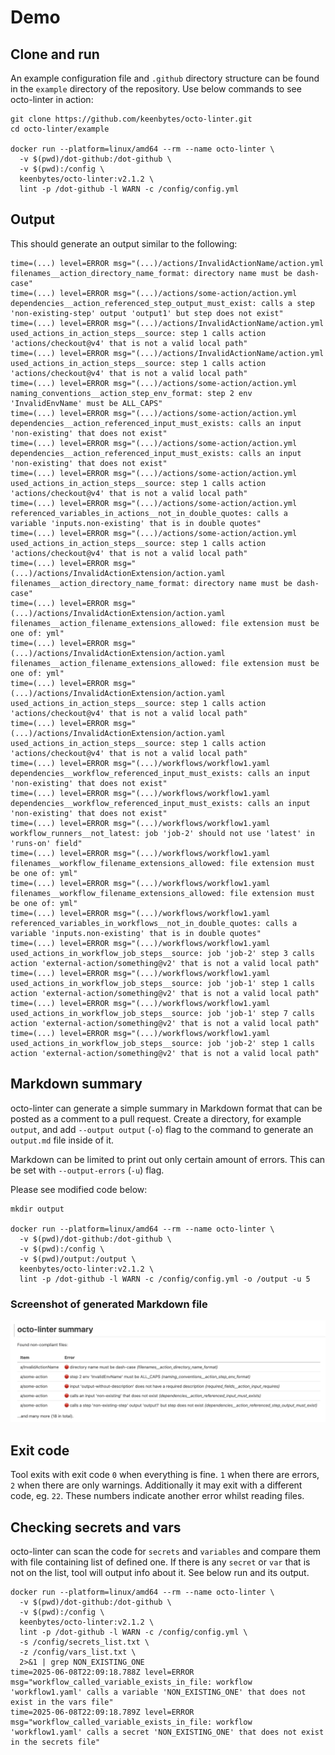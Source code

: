 # Demo

## Clone and run
An example configuration file and `.github` directory structure can be found in the `example` directory of the 
repository. Use below commands to see octo-linter in action:

````
git clone https://github.com/keenbytes/octo-linter.git
cd octo-linter/example

docker run --platform=linux/amd64 --rm --name octo-linter \
  -v $(pwd)/dot-github:/dot-github \
  -v $(pwd):/config \
  keenbytes/octo-linter:v2.1.2 \
  lint -p /dot-github -l WARN -c /config/config.yml
````

## Output
This should generate an output similar to the following:

````
time=(...) level=ERROR msg="(...)/actions/InvalidActionName/action.yml filenames__action_directory_name_format: directory name must be dash-case"
time=(...) level=ERROR msg="(...)/actions/some-action/action.yml dependencies__action_referenced_step_output_must_exist: calls a step 'non-existing-step' output 'output1' but step does not exist"
time=(...) level=ERROR msg="(...)/actions/InvalidActionName/action.yml used_actions_in_action_steps__source: step 1 calls action 'actions/checkout@v4' that is not a valid local path"
time=(...) level=ERROR msg="(...)/actions/InvalidActionName/action.yml used_actions_in_action_steps__source: step 1 calls action 'actions/checkout@v4' that is not a valid local path"
time=(...) level=ERROR msg="(...)/actions/some-action/action.yml naming_conventions__action_step_env_format: step 2 env 'InvalidEnvName' must be ALL_CAPS"
time=(...) level=ERROR msg="(...)/actions/some-action/action.yml dependencies__action_referenced_input_must_exists: calls an input 'non-existing' that does not exist"
time=(...) level=ERROR msg="(...)/actions/some-action/action.yml dependencies__action_referenced_input_must_exists: calls an input 'non-existing' that does not exist"
time=(...) level=ERROR msg="(...)/actions/some-action/action.yml used_actions_in_action_steps__source: step 1 calls action 'actions/checkout@v4' that is not a valid local path"
time=(...) level=ERROR msg="(...)/actions/some-action/action.yml referenced_variables_in_actions__not_in_double_quotes: calls a variable 'inputs.non-existing' that is in double quotes"
time=(...) level=ERROR msg="(...)/actions/some-action/action.yml used_actions_in_action_steps__source: step 1 calls action 'actions/checkout@v4' that is not a valid local path"
time=(...) level=ERROR msg="(...)/actions/InvalidActionExtension/action.yaml filenames__action_directory_name_format: directory name must be dash-case"
time=(...) level=ERROR msg="(...)/actions/InvalidActionExtension/action.yaml filenames__action_filename_extensions_allowed: file extension must be one of: yml"
time=(...) level=ERROR msg="(...)/actions/InvalidActionExtension/action.yaml filenames__action_filename_extensions_allowed: file extension must be one of: yml"
time=(...) level=ERROR msg="(...)/actions/InvalidActionExtension/action.yaml used_actions_in_action_steps__source: step 1 calls action 'actions/checkout@v4' that is not a valid local path"
time=(...) level=ERROR msg="(...)/actions/InvalidActionExtension/action.yaml used_actions_in_action_steps__source: step 1 calls action 'actions/checkout@v4' that is not a valid local path"
time=(...) level=ERROR msg="(...)/workflows/workflow1.yaml dependencies__workflow_referenced_input_must_exists: calls an input 'non-existing' that does not exist"
time=(...) level=ERROR msg="(...)/workflows/workflow1.yaml dependencies__workflow_referenced_input_must_exists: calls an input 'non-existing' that does not exist"
time=(...) level=ERROR msg="(...)/workflows/workflow1.yaml workflow_runners__not_latest: job 'job-2' should not use 'latest' in 'runs-on' field"
time=(...) level=ERROR msg="(...)/workflows/workflow1.yaml filenames__workflow_filename_extensions_allowed: file extension must be one of: yml"
time=(...) level=ERROR msg="(...)/workflows/workflow1.yaml filenames__workflow_filename_extensions_allowed: file extension must be one of: yml"
time=(...) level=ERROR msg="(...)/workflows/workflow1.yaml referenced_variables_in_workflows__not_in_double_quotes: calls a variable 'inputs.non-existing' that is in double quotes"
time=(...) level=ERROR msg="(...)/workflows/workflow1.yaml used_actions_in_workflow_job_steps__source: job 'job-2' step 3 calls action 'external-action/something@v2' that is not a valid local path"
time=(...) level=ERROR msg="(...)/workflows/workflow1.yaml used_actions_in_workflow_job_steps__source: job 'job-1' step 1 calls action 'external-action/something@v2' that is not a valid local path"
time=(...) level=ERROR msg="(...)/workflows/workflow1.yaml used_actions_in_workflow_job_steps__source: job 'job-1' step 7 calls action 'external-action/something@v2' that is not a valid local path"
time=(...) level=ERROR msg="(...)/workflows/workflow1.yaml used_actions_in_workflow_job_steps__source: job 'job-2' step 1 calls action 'external-action/something@v2' that is not a valid local path"
````

## Markdown summary
octo-linter can generate a simple summary in Markdown format that can be posted as a comment to a pull request.  Create a directory,
for example `output`, and add `--output output` (`-o`) flag to the command to generate an `output.md` file inside of it.

Markdown can be limited to print out only certain amount of errors.  This can be set with `--output-errors` (`-u`) flag.

Please see modified code below:

````
mkdir output

docker run --platform=linux/amd64 --rm --name octo-linter \
  -v $(pwd)/dot-github:/dot-github \
  -v $(pwd):/config \
  -v $(pwd)/output:/output \
  keenbytes/octo-linter:v2.1.2 \
  lint -p /dot-github -l WARN -c /config/config.yml -o /output -u 5
````

### Screenshot of generated Markdown file

![output.md](assets/output-md.png "Markdown output generated by octo-linter")

## Exit code
Tool exits with exit code `0` when everything is fine.  `1` when there are errors, `2` when there are only
warnings.  Additionally it may exit with a different code, eg. `22`.  These numbers indicate another error
whilst reading files.

## Checking secrets and vars
octo-linter can scan the code for `secrets` and `variables` and compare them with file containing list of defined one.  If there is any `secret`
or `var` that is not on the list, tool will output info about it.  See below run and its output.

````
docker run --platform=linux/amd64 --rm --name octo-linter \
  -v $(pwd)/dot-github:/dot-github \
  -v $(pwd):/config \
  keenbytes/octo-linter:v2.1.2 \
  lint -p /dot-github -l WARN -c /config/config.yml \
  -s /config/secrets_list.txt \
  -z /config/vars_list.txt \
  2>&1 | grep NON_EXISTING_ONE
time=2025-06-08T22:09:18.788Z level=ERROR msg="workflow_called_variable_exists_in_file: workflow 'workflow1.yaml' calls a variable 'NON_EXISTING_ONE' that does not exist in the vars file"
time=2025-06-08T22:09:18.789Z level=ERROR msg="workflow_called_variable_exists_in_file: workflow 'workflow1.yaml' calls a secret 'NON_EXISTING_ONE' that does not exist in the secrets file"
````
